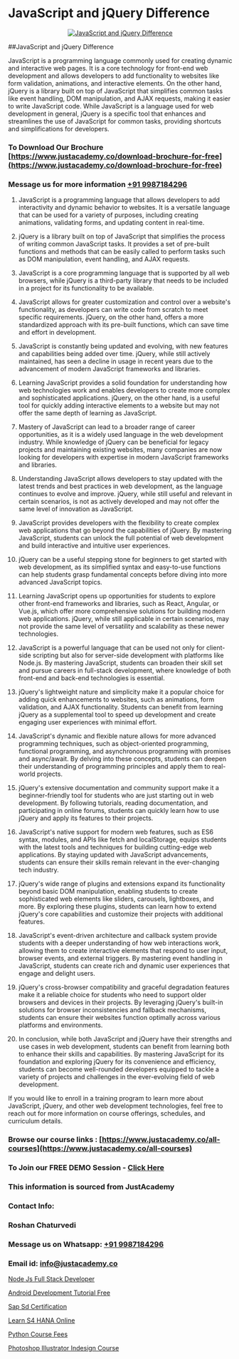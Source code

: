 # JavaScript and jQuery Difference

<p align="center">
  <a href="https://justacademy.co/course-detail/javascript-training">
    <img src="https://justacademy.co/storage2/course_image/1676636853_course_image.webp" alt="JavaScript and jQuery Difference">
  </a>
</p>
##JavaScript and jQuery Difference

JavaScript is a programming language commonly used for creating dynamic and interactive web pages. It is a core technology for front-end web development and allows developers to add functionality to websites like form validation, animations, and interactive elements. On the other hand, jQuery is a library built on top of JavaScript that simplifies common tasks like event handling, DOM manipulation, and AJAX requests, making it easier to write JavaScript code. While JavaScript is a language used for web development in general, jQuery is a specific tool that enhances and streamlines the use of JavaScript for common tasks, providing shortcuts and simplifications for developers.
### To Download Our Brochure [https://www.justacademy.co/download-brochure-for-free](https://www.justacademy.co/download-brochure-for-free)
### Message us for more information [+91 9987184296](https://api.whatsapp.com/send?phone=919987184296)
1) JavaScript is a programming language that allows developers to add interactivity and dynamic behavior to websites. It is a versatile language that can be used for a variety of purposes, including creating animations, validating forms, and updating content in real-time.

2) jQuery is a library built on top of JavaScript that simplifies the process of writing common JavaScript tasks. It provides a set of pre-built functions and methods that can be easily called to perform tasks such as DOM manipulation, event handling, and AJAX requests.

3) JavaScript is a core programming language that is supported by all web browsers, while jQuery is a third-party library that needs to be included in a project for its functionality to be available.

4) JavaScript allows for greater customization and control over a website's functionality, as developers can write code from scratch to meet specific requirements. jQuery, on the other hand, offers a more standardized approach with its pre-built functions, which can save time and effort in development.

5) JavaScript is constantly being updated and evolving, with new features and capabilities being added over time. jQuery, while still actively maintained, has seen a decline in usage in recent years due to the advancement of modern JavaScript frameworks and libraries.

6) Learning JavaScript provides a solid foundation for understanding how web technologies work and enables developers to create more complex and sophisticated applications. jQuery, on the other hand, is a useful tool for quickly adding interactive elements to a website but may not offer the same depth of learning as JavaScript.

7) Mastery of JavaScript can lead to a broader range of career opportunities, as it is a widely used language in the web development industry. While knowledge of jQuery can be beneficial for legacy projects and maintaining existing websites, many companies are now looking for developers with expertise in modern JavaScript frameworks and libraries.

8) Understanding JavaScript allows developers to stay updated with the latest trends and best practices in web development, as the language continues to evolve and improve. jQuery, while still useful and relevant in certain scenarios, is not as actively developed and may not offer the same level of innovation as JavaScript.

9) JavaScript provides developers with the flexibility to create complex web applications that go beyond the capabilities of jQuery. By mastering JavaScript, students can unlock the full potential of web development and build interactive and intuitive user experiences.

10) jQuery can be a useful stepping stone for beginners to get started with web development, as its simplified syntax and easy-to-use functions can help students grasp fundamental concepts before diving into more advanced JavaScript topics.

11) Learning JavaScript opens up opportunities for students to explore other front-end frameworks and libraries, such as React, Angular, or Vue.js, which offer more comprehensive solutions for building modern web applications. jQuery, while still applicable in certain scenarios, may not provide the same level of versatility and scalability as these newer technologies.

12) JavaScript is a powerful language that can be used not only for client-side scripting but also for server-side development with platforms like Node.js. By mastering JavaScript, students can broaden their skill set and pursue careers in full-stack development, where knowledge of both front-end and back-end technologies is essential.

13) jQuery's lightweight nature and simplicity make it a popular choice for adding quick enhancements to websites, such as animations, form validation, and AJAX functionality. Students can benefit from learning jQuery as a supplemental tool to speed up development and create engaging user experiences with minimal effort.

14) JavaScript's dynamic and flexible nature allows for more advanced programming techniques, such as object-oriented programming, functional programming, and asynchronous programming with promises and async/await. By delving into these concepts, students can deepen their understanding of programming principles and apply them to real-world projects.

15) jQuery's extensive documentation and community support make it a beginner-friendly tool for students who are just starting out in web development. By following tutorials, reading documentation, and participating in online forums, students can quickly learn how to use jQuery and apply its features to their projects.

16) JavaScript's native support for modern web features, such as ES6 syntax, modules, and APIs like fetch and localStorage, equips students with the latest tools and techniques for building cutting-edge web applications. By staying updated with JavaScript advancements, students can ensure their skills remain relevant in the ever-changing tech industry.

17) jQuery's wide range of plugins and extensions expand its functionality beyond basic DOM manipulation, enabling students to create sophisticated web elements like sliders, carousels, lightboxes, and more. By exploring these plugins, students can learn how to extend jQuery's core capabilities and customize their projects with additional features.

18) JavaScript's event-driven architecture and callback system provide students with a deeper understanding of how web interactions work, allowing them to create interactive elements that respond to user input, browser events, and external triggers. By mastering event handling in JavaScript, students can create rich and dynamic user experiences that engage and delight users.

19) jQuery's cross-browser compatibility and graceful degradation features make it a reliable choice for students who need to support older browsers and devices in their projects. By leveraging jQuery's built-in solutions for browser inconsistencies and fallback mechanisms, students can ensure their websites function optimally across various platforms and environments.

20) In conclusion, while both JavaScript and jQuery have their strengths and use cases in web development, students can benefit from learning both to enhance their skills and capabilities. By mastering JavaScript for its foundation and exploring jQuery for its convenience and efficiency, students can become well-rounded developers equipped to tackle a variety of projects and challenges in the ever-evolving field of web development. 

If you would like to enroll in a training program to learn more about JavaScript, jQuery, and other web development technologies, feel free to reach out for more information on course offerings, schedules, and curriculum details.

### Browse our course links : [https://www.justacademy.co/all-courses](https://www.justacademy.co/all-courses) 
### To Join our FREE DEMO Session - [Click Here](https://www.justacademy.co/register-for-course-demo)


### This information is sourced from JustAcademy
### Contact Info:
### Roshan Chaturvedi
### Message us on Whatsapp: [+91 9987184296](https://api.whatsapp.com/send?phone=919987184296)
### Email id: [info@justacademy.co](mailto:info@justacademy.co)
                
[Node Js Full Stack Developer](https://www.linkedin.com/pulse/node-js-full-stack-developer-justacademy-cupertino-napic/)

[Android Development Tutorial Free](https://www.linkedin.com/pulse/android-development-tutorial-free-software-training-mountain-view-pamxc/)

[Sap Sd Certification](https://medium.com/@negishivu99/sap-sd-certification-14a4bb8833b9)

[Learn S4 HANA Online](https://medium.com/@negishivu99/learn-s4-hana-online-c18ca07f67b1)

[Python Course Fees](https://justacademyin.github.io/justacademy/python-course-fees)

[Photoshop Illustrator Indesign Course](https://justacademyin.github.io/justacademy/photoshop-illustrator-indesign-course)

